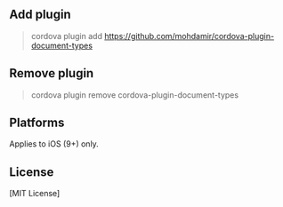 
## Add plugin
> cordova plugin add https://github.com/mohdamir/cordova-plugin-document-types

## Remove plugin
> cordova plugin remove cordova-plugin-document-types

## Platforms
Applies to iOS (9+) only.

## License
[MIT License]
